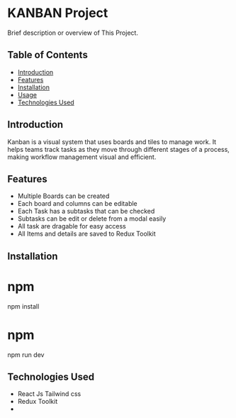 

# KANBAN Project

Brief description or overview of This Project.

## Table of Contents

- [Introduction](#introduction)
- [Features](#features)
- [Installation](#installation)
- [Usage](#usage)
- [Technologies Used](#technologies-used)

## Introduction


Kanban is a visual system that uses boards and tiles to manage work. It helps teams track tasks as they move through different stages of a process, making workflow management visual and efficient.


## Features

- Multiple Boards can be created
- Each board and columns can be editable
- Each Task has a subtasks that can be checked 
- Subtasks can be edit or delete from a modal easily
- All task are dragable for easy access
- All Items and details are saved to Redux Toolkit

## Installation

# npm
npm install

# npm
npm run dev


## Technologies Used

- React Js Tailwind css
- Redux Toolkit
- 
